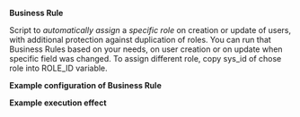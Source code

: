 **Business Rule**

Script to *automatically assign* a *specific role* on creation or update of users, with additional protection against duplication of roles. You can run that Business Rules based on your needs, on user creation or on update when specific field was changed. To assign different role, copy sys_id of chose role into ROLE_ID variable.

**Example configuration of Business Rule**

**Example execution effect**

